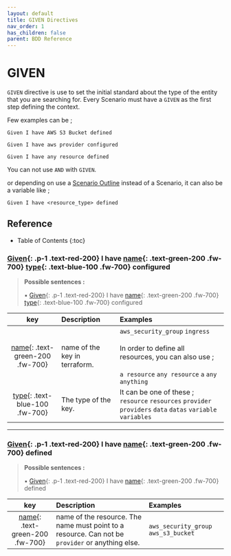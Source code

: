```yaml
---
layout: default
title: GIVEN Directives
nav_order: 1
has_children: false
parent: BDD Reference
---
```


# GIVEN

`GIVEN` directive is use to set the initial standard about the type of the entity that you are searching for.
Every Scenario must have a `GIVEN` as the first step defining the context.

Few examples can be ;

```gherkin
Given I have AWS S3 Bucket defined
```

```gherkin
Given I have aws provider configured
```

```gherkin
Given I have any resource defined
```

You can not use `AND` with `GIVEN`.

or depending on use a [Scenario Outline](/pages/bdd-references#Scenario) instead of a Scenario, it can also 
be a variable like ;

```gherkin
Given I have <resource_type> defined
```

## Reference
* Table of Contents
{:toc}

### [Given](#){: .p-1 .text-red-200} I have [name](#){: .text-green-200 .fw-700} [type](#){: .text-blue-100 .fw-700} configured


> __Possible sentences :__
>
> ▪
[Given](#){: .p-1 .text-red-200} 
I have 
[name](#){: .text-green-200 .fw-700} 
[type](#){: .text-blue-100 .fw-700} 
configured
>
| key | Description | Examples |
|:---:|:----------|:-|
| [name](#){: .text-green-200 .fw-700}  | name of the key in terraform. | `aws_security_group` `ingress`<br><br>In order to define all resources, you can also use ;<br><br>`a resource` `any resource` `a` `any` `anything` |
| [type](#){: .text-blue-100 .fw-700}  | The type of the key. | It can be one of these ;<br>`resource` `resources` `provider` `providers` `data` `datas` `variable` `variables` |

----------------------
### [Given](#){: .p-1 .text-red-200} I have [name](#){: .text-green-200 .fw-700} defined


> __Possible sentences :__
>
> ▪
[Given](#){: .p-1 .text-red-200} 
I have 
[name](#){: .text-green-200 .fw-700} 
defined
>
| key | Description | Examples |
|:---:|:----------|:-|
| [name](#){: .text-green-200 .fw-700}  | name of the resource. The name must point to a resource. Can not be `provider` or anything else. | `aws_security_group` `aws_s3_bucket` |

